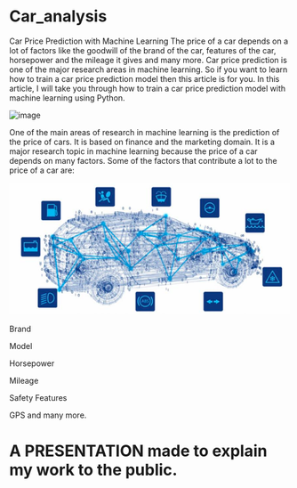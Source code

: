# Car_analysis

Car Price Prediction with Machine Learning The price of a car depends on a lot of factors like the goodwill of the brand of the car, features of the car, horsepower and the mileage it gives and many more. Car price prediction is one of the major research areas in machine learning. So if you want to learn how to train a car price prediction model then this article is for you. In this article, I will take you through how to train a car price prediction model with machine learning using Python.

![image](https://user-images.githubusercontent.com/99121169/188593152-d3cc9d96-5c59-4c7e-8a9c-a84e43f673b2.png)


One of the main areas of research in machine learning is the prediction of the price of cars. It is based on finance and the marketing domain. It is a major research topic in machine learning because the price of a car depends on many factors. Some of the factors that contribute a lot to the price of a car are:

![img_2.png](img/img_2.png)

Brand

Model

Horsepower

Mileage

Safety Features

GPS and many more.

<h1>A PRESENTATION made to explain my work to the public.</h1>



